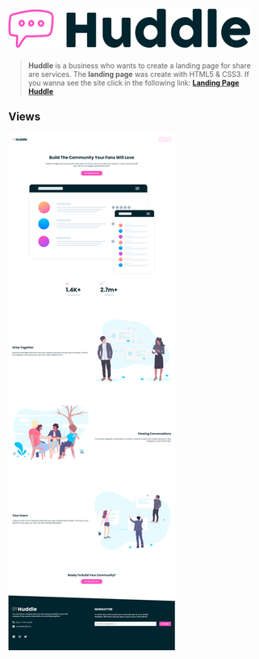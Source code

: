 # ![logo huddle](./images/logo.svg)

> **Huddle** is a business who wants to create a landing page for share are services. The **landing page** was create with HTML5 & CSS3. If you wanna see the site click in the following link: **[Landing Page Huddle](https://estivenm99.github.io/Huddle_business/)**

## Views

![view desktop](./images/views-desktop-huddle.png)
